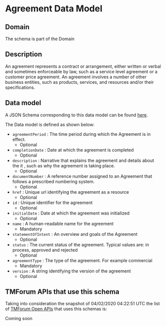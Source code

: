 # Agreement Data Model

## Domain

The  schema is part of the  Domain

## Description

An agreement represents a contract or arrangement, either written or verbal and sometimes enforceable by law, such as a service level agreement or a customer price agreement. An agreement involves a number of other business entities, such as products, services, and resources and/or their specifications.

## Data model

A JSON Schema corresponding to this data model can be found
[here](https://github.com/tmforum-rand/schemas/blob/candidates/EngagedParty/Agreement.schema.json).

The Data model is defined as shown below:
- `agreementPeriod` : The time period during which the Agreement is in effect.
  - Optional
- `completionDate` : Date at which the agreement is completed
  - Optional
- `description` : Narrative that explains the agreement and details about the it , such as why the agreement is taking place.
  - Optional
- `documentNumber` : A reference number assigned to an Agreement that follows a prescribed numbering system.
  - Optional
- `href` : Unique url identifying the agreement as a resource
  - Optional
- `id` : Unique identifier for the agreement
  - Optional
- `initialDate` : Date at which the agreement was initialized
  - Optional
- `name` : A human-readable name for the agreement
  - Mandatory
- `statementOfIntent` : An overview and goals of the Agreement
  - Optional
- `status` : The current status of the agreement. Typical values are: in process, approved and rejected
  - Optional
- `agreementType` : The type of the agreement. For example commercial
  - Mandatory
- `version` : A string identifying the version of the agreement
  - Optional




## TMForum APIs that use this schema

Taking into consideration the snapshot of 04/02/2020 04:22:51 UTC the list of [TMForum Open APIs](https://www.tmforum.org/open-apis/) that uses this schemas is:

Coming soon